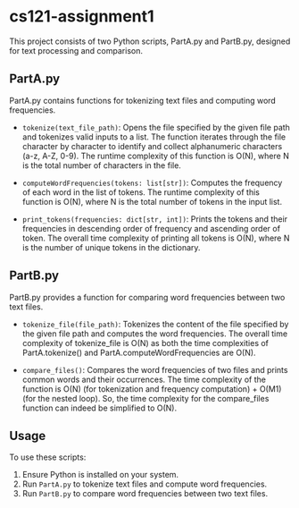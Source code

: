 # cs121-assignment1

This project consists of two Python scripts, PartA.py and PartB.py, designed for text processing and comparison.

## PartA.py

PartA.py contains functions for tokenizing text files and computing word frequencies.

- `tokenize(text_file_path)`: Opens the file specified by the given file path and tokenizes valid inputs to a list. The function iterates through the file character by character to identify and collect alphanumeric characters (a-z, A-Z, 0-9).
      The runtime complexity of this function is O(N), where N is the total number of characters in the file. 

- `computeWordFrequencies(tokens: list[str])`: Computes the frequency of each word in the list of tokens.
      The runtime complexity of this function is O(N), where N is the total number of tokens in the input list. 

- `print_tokens(frequencies: dict[str, int])`: Prints the tokens and their frequencies in descending order of frequency and ascending order of token.
      The overall time complexity of printing all tokens is O(N), where N is the number of unique tokens in the dictionary.

## PartB.py

PartB.py provides a function for comparing word frequencies between two text files.

- `tokenize_file(file_path)`: Tokenizes the content of the file specified by the given file path and computes the word frequencies.
      The overall time complexity of tokenize_file is O(N) as both the time complexities of PartA.tokenize() and PartA.computeWordFrequencies are O(N).

- `compare_files()`: Compares the word frequencies of two files and prints common words and their occurrences. 
      The time complexity of the function is O(N) (for tokenization and frequency computation) + O(M1) (for the nested loop). So, the time complexity for the compare_files function can indeed be simplified to O(N).

## Usage

To use these scripts:

1. Ensure Python is installed on your system.
2. Run `PartA.py` to tokenize text files and compute word frequencies.
3. Run `PartB.py` to compare word frequencies between two text files.